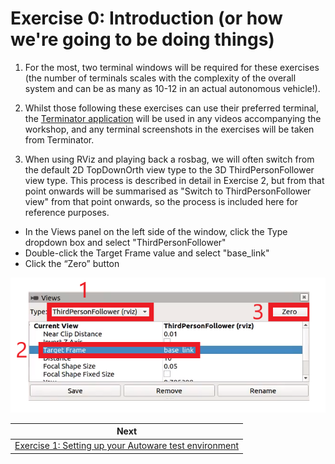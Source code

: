 # Exercise 0: Introduction (or how we're going to be doing things)

1. For the most, two terminal windows will be required for these exercises (the number of terminals scales with the complexity of the overall system and can be as many as 10-12 in an actual autonomous vehicle!). 

2. Whilst those following these exercises can use their preferred terminal, the [Terminator application](https://gnometerminator.blogspot.com/p/introduction.html) will be used in any videos accompanying the workshop, and any terminal screenshots in the exercises will be taken from Terminator.

3. When using RViz and playing back a rosbag, we will often switch from the default 2D TopDownOrth view type to the 3D ThirdPersonFollower view type. This process is described in detail in Exercise 2, but from that point onwards will be summarised as "Switch to ThirdPersonFollower view" from that point onwards, so the process is included here for reference purposes.

- In the Views panel on the left side of the window, click the Type dropdown box and select "ThirdPersonFollower"
- Double-click the Target Frame value and select "base_link"
- Click the “Zero” button

![](images/exercise5/views_properties.png)

| Next |
| ---- |
| [Exercise 1: Setting up your Autoware test environment](exercise1.md) |

